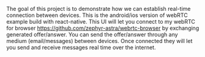 The goal of this project is to demonstrate how we can establish real-time connection between devices. This is the android/ios version of webRTC example build with react-native. This UI will let you connect to my webRTC for browser https://github.com/zephyr-astra/webrtc-browser by exchanging generated offer/answer. You can send the offer/answer through any medium (email/messages) between devices. Once connected they will let you send and receive messages real time over the internet. 
